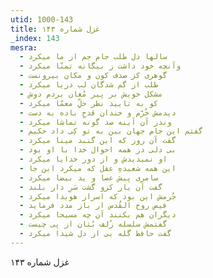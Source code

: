 ```yaml
---
utid: 1000-143
title: غزل شماره ۱۴۳
_index: 143
mesra:
  - سالها دل طلب جام جم از ما میکرد
  - وآنچه خود داشت ز بیگانه تمنّا میکرد
  - گوهری کز صدف کون و مکان بیرونست
  - طلب از گم شدگان لب دریا میکرد
  - مشکل خویش بر پیر مُغان بردم دوش
  - کو به تایید نظر حلِّ معمّا میکرد
  - دیدمش خُرّم و خندان قدحِ باده به دست
  - وندر آن آینه صد گونه تماشا میکرد
  - گفتم این جام جهان بین به تو کِی داد حکیم
  - گفت آن روز که این گنبد مینا میکرد
  - بی دلی در همه احوال خدا با او بود
  - او نمیدیدش و از دور خدایا میکرد
  - این همه شعبدهِ عقل که میکرد این جا
  - سامری پیش عصا و ید بیضا میکرد
  - گفت آن یار کزو گشت سَرِ دار بلند
  - جُرمش این بود که اسرار هویدا میکرد
  - فیض روح القُدس ار باز مدد فرماید
  - دیگران هم بکنند آن چه مسیحا میکرد
  - گفتمش سلسله زُلف بُتان از پی چیست
  - گفت حافظ گله یی از دل شیدا میکرد
---
```

غزل شماره ۱۴۳
